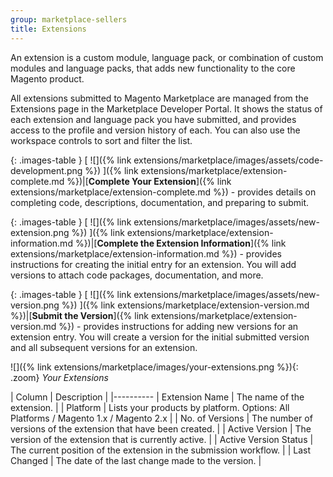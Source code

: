 ```yaml
---
group: marketplace-sellers
title: Extensions
---
```


An extension is a custom module, language pack, or combination of custom modules and language packs, that adds new functionality to the core Magento product.

All extensions submitted to Magento Marketplace are managed from the Extensions page in the Marketplace Developer Portal. It shows the status of each extension and language pack you have submitted, and provides access to the profile and version history of each. You can also use the workspace controls to sort and filter the list.

{: .images-table }
[ ![]({% link extensions/marketplace/images/assets/code-development.png %}) ]({% link extensions/marketplace/extension-complete.md %})|[**Complete Your Extension**]({% link extensions/marketplace/extension-complete.md %}) - provides details on completing code, descriptions, documentation, and preparing to submit.

{: .images-table }
[ ![]({% link extensions/marketplace/images/assets/new-extension.png %}) ]({% link extensions/marketplace/extension-information.md %})|[**Complete the Extension Information**]({% link extensions/marketplace/extension-information.md %}) - provides instructions for creating the initial entry for an extension. You will add versions to attach code packages, documentation, and more.

{: .images-table }
[ ![]({% link extensions/marketplace/images/assets/new-version.png %}) ]({% link extensions/marketplace/extension-version.md %})|[**Submit the Version**]({% link extensions/marketplace/extension-version.md %}) - provides instructions for adding new versions for an extension entry. You will create a version for the initial submitted version and all subsequent versions for an extension.

![]({% link extensions/marketplace/images/your-extensions.png %}){: .zoom}
_Your Extensions_

| Column | Description |
|----------
| Extension Name | The name of the extension. |
| Platform | Lists your products by platform. Options: All Platforms / Magento 1.x / Magento 2.x |
| No. of Versions | The number of versions of the extension that have been created. |
| Active Version | The version of the extension that is currently active. |
| Active Version Status | The current position of the extension in the submission workflow. |
| Last Changed | The date of the last change made to the version. |

<!--
  This is a style declaration so that graphics in the first column are the same size
-->
<style>
.images-table td:first-of-type {
  width: 100px;
}
</style>